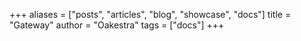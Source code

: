 +++
aliases = ["posts", "articles", "blog", "showcase", "docs"]
title = "Gateway"
author = "Oakestra"
tags = ["docs"]
+++
